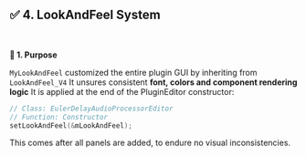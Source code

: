 ## ✅ 4. LookAndFeel System

<br>

**🔹 1. Purpose**

```MyLookAndFeel``` customized the entire plugin GUI by inheriting from ```LookAndFeel_V4```
It unsures consistent **font, colors and component rendering logic**
It is applied at the end of the PluginEditor constructor:

~~~cpp
// Class: EulerDelayAudioProcessorEditor
// Function: Constructor
setLookAndFeel(&mLookAndFeel);
~~~

This comes after all panels are added, to endure no visual inconsistencies.
